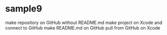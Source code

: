 # sample9
make repository on GitHub without README.md<cr>
make project on Xcode and connect to GitHub
make README.md on GitHub
pull from GitHub on Xcode
